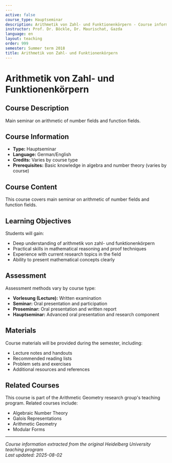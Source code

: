 ```yaml
---
---
active: false
course_type: Hauptseminar
description: Arithmetik von Zahl- und Funktionenkörpern - Course information and materials.
instructor: Prof. Dr. Böckle, Dr. Maurischat, Gazda
language: en
layout: teaching
order: 999
semester: Summer term 2018
title: Arithmetik von Zahl- und Funktionenkörpern
---
```



# Arithmetik von Zahl- und Funktionenkörpern

## Course Description 

Main seminar on arithmetic of number fields and function fields.

## Course Information 

- **Type:** Hauptseminar
- **Language:** German/English
- **Credits:** Varies by course type
- **Prerequisites:** Basic knowledge in algebra and number theory (varies by course)

## Course Content 

This course covers main seminar on arithmetic of number fields and function fields.

## Learning Objectives 

Students will gain:
- Deep understanding of arithmetik von zahl- und funktionenkörpern
- Practical skills in mathematical reasoning and proof techniques
- Experience with current research topics in the field
- Ability to present mathematical concepts clearly

## Assessment 

Assessment methods vary by course type:
- **Vorlesung (Lecture):** Written examination
- **Seminar:** Oral presentation and participation
- **Proseminar:** Oral presentation and written report
- **Hauptseminar:** Advanced oral presentation and research component

## Materials 

Course materials will be provided during the semester, including:
- Lecture notes and handouts
- Recommended reading lists
- Problem sets and exercises
- Additional resources and references

## Related Courses 

This course is part of the Arithmetic Geometry research group's teaching program. Related courses include:
- Algebraic Number Theory
- Galois Representations
- Arithmetic Geometry
- Modular Forms

---

*Course information extracted from the original Heidelberg University teaching program*  
*Last updated: 2025-08-02*